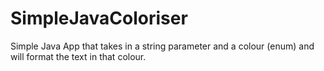 # SimpleJavaColoriser
Simple Java App that takes in a string parameter and a colour (enum) and will format the text in that colour.
